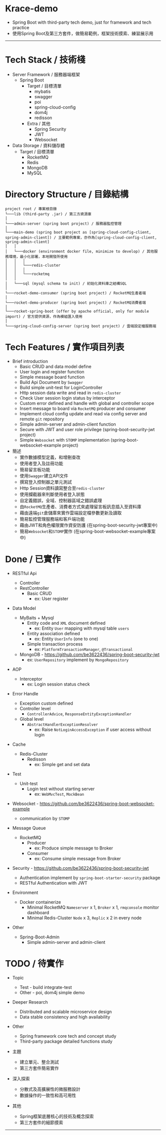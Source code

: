 # Krace-demo

- Spring Boot with third-party tech demo, just for framework and tech practice
- 使用Spring Boot及第三方套件，做簡易範例，框架技術摸索、練習展示用

---

# Tech Stack / 技術棧

- Server Framework / 服務器端框架
  - Spring Boot
    - Target / 目標清單
      - mybatis
      - swagger
      - poi
      - spring-cloud-config
      - dom4j
      - redisson
    - Extra / 其他
      - Spring Security
      - JWT
      - Websocket
- Data Storage / 資料儲存體
  - Target / 目標清單
      - RocketMQ
      - Redis
      - MongoDB
      - MySQL

# Directory Structure / 目錄結構

```
project root / 專案根目錄
└───lib (third-party .jar) / 第三方資源庫
│
└───admin-server (spring boot project) / 服務器監控管理
│
└───main-demo (spring boot project as [spring-cloud-config-client, spring-admin-client]) / 主要範例專案，亦作為[spring-cloud-config-client, spring-admin-client]
│   │
│   └───docker (environment docker file, minimize to develop) / 其他服務環境，最小化部署，本地開發所使用
│   │   │
│   │   └───redis-cluster 
│   │   │
│   │   └───rocketmq
│   │
│   └───sql (mysql schema to init) / 初始化資料庫之結構SQL
│
└───rocket-demo-consumer (spring boot project) / RocketMQ生產者端
│
└───rocket-demo-producer (spring boot project) / RocketMQ消費者端
│
└───rocket-spring-boot (offer by apache official, only for module import) / 官方提供資源，作為模組匯入使用
│
└───spring-cloud-config-server (spring boot project) / 雲端設定檔服務端
```

# Tech Features / 實作項目列表

- Brief introduction
    - Basic CRUD and data model define
    - User login and register function
    - Simple message board function
    - Build Api Document by `Swagger`
    - Build simple unit-test for LoginController
    - Http session data write and read in `redis-cluster`
    - Check User session login status by interceptor
    - Custom error defined and handle with global and controller scope
    - Insert message to board via `RocketMQ` producer and consumer
    - Implement cloud config update and read via config server and remote `git` repository
    - Simple admin-server and admin-client function
    - Secure with JWT and user role privilege (spring-boot-security-jwt project)
    - Simple `Websocket` with `STOMP` implementation (spring-boot-websocket-example project)
- 簡述
    - 實作數據模型定義，和增刪查改
    - 使用者登入及註冊功能
    - 簡易留言板功能
    - 使用`Swagger`建立API文件
    - 撰寫登入控制器之單元測試
    - Http Session資料讀寫整合至`redis-cluster`
    - 使用攔截器來判斷使用者登入狀態
    - 自定義錯誤，全域、控制器區域之錯誤處理
    - 由`RocketMQ`生產者、消費者方式來處理留言板訊息插入至資料庫
    - 藉由遠端`git`倉儲庫來實作雲端設定檔參數更新及讀取
    - 簡易監控管理服務端和客戶端功能
    - 藉由JWT和角色權限實作資安防護 (在spring-boot-security-jwt專案中)
    - 簡易`Websocket`和`STOMP`實作 (在spring-boot-websocket-example專案中)

# Done / 已實作

- RESTful Api
    - Controller
    - RestController
        - Basic CRUD
            - ex: User register
- Data Model
    - MyBaits + Mysql
      - Entity code and `XML` document defined
        - ex: Entity `User` mapping with mysql table `users`
      - Entity association defined
        - ex: Entity `UserInfo` (one to one)
      - Simple transaction process
        - ex: `PlatformTransactionManager`, `@Transactional`
    - MongoDB - https://github.com/be3622436/spring-boot-security-jwt
      - ex: `UserRepository` implement by `MongoRepository`
- AOP
    - Interceptor
        - ex: Login session status check
- Error Handle
    - Exception custom defined
    - Controller level
        - `ControllerAdvice`, `ResponseEntityExceptionHandler`
    - Global level
        - `AbstractHandlerExceptionResolver`
            - ex: Raise `NotLoginAccessException` if user access without login
- Cache
    - Redis-Cluster
        - Redisson
            - ex: Simple get and set data
- Test
    - Unit-test
      - Login test without starting server
        - ex: `WebMvcTest`, `MockBean`
- Websocket - https://github.com/be3622436/spring-boot-websocket-example
  - communication by `STOMP`
- Message Queue
    - RocketMQ
        - Producer
            - ex: Produce simple message to Broker
        - Consumer
            - ex: Consume simple message from Broker
- Security - https://github.com/be3622436/spring-boot-security-jwt
    - Authentication implement by `spring-boot-starter-security` package
    - RESTful Authentication with JWT
- Environment
    - Docker containerize
        - Minimal RocketMQ `Nameserver` x 1, `Broker` x 1, `rmqconsole` monitor dashboard
        - Minimal Redis-Cluster `Node` x 3, `Replic` x 2 in every node

- Other
  - Spring-Boot-Admin
    - Simple admin-server and admin-client

# TODO / 待實作

- Topic
    - Test - build integrate-test
    - Other - poi, dom4j simple demo
- Deeper Research
    - Distributed and scalable microservice design
    - Data stable consistency and high availability
- Other
    - Spring framework core tech and concept study
    - Third-party package detailed functions study

- 主題
    - 建立單元、整合測試
    - 第三方套件簡易實作
- 深入探索
    - 分散式及高擴展性的微服務設計
    - 數據操作的一致性和高可用性
- 其他
    - Spring框架底層核心的技術及概念探索
    - 第三方套件的細節摸索

---
  
